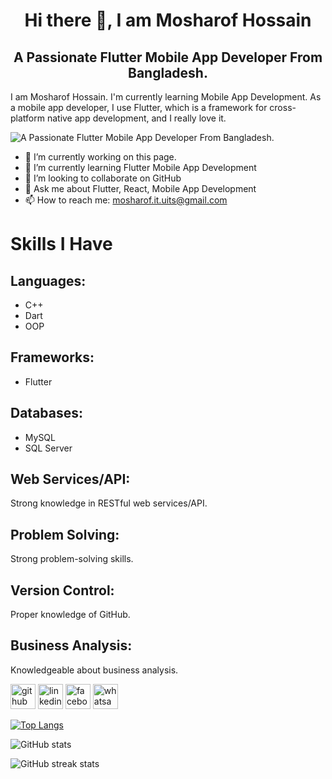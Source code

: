 <h1 align="center">Hi there 👋, I am Mosharof Hossain</h1>
<h2 align="center">A Passionate Flutter Mobile App Developer From Bangladesh.</h2>
I am Mosharof Hossain. I'm currently learning Mobile App Development. As a mobile app developer, I use Flutter, which is a framework for cross-platform native app development, and I really love it.


![A Passionate Flutter Mobile App Developer From Bangladesh.](https://uploads.sitepoint.com/wp-content/uploads/2021/12/1638961025section2-GIF.png)

- 🔭 I’m currently working on this page.
- 🌱 I’m currently learning Flutter Mobile App Development
- 👯 I’m looking to collaborate on GitHub
- 💬 Ask me about Flutter, React, Mobile App Development
- 📫 How to reach me: mosharof.it.uits@gmail.com

# Skills I Have

## Languages:
- C++
- Dart
- OOP

## Frameworks:
- Flutter

## Databases:
- MySQL
- SQL Server

## Web Services/API:
Strong knowledge in RESTful web services/API.

## Problem Solving:
Strong problem-solving skills.

## Version Control:
Proper knowledge of GitHub.

## Business Analysis:
Knowledgeable about business analysis.


[<img src='https://cdn.jsdelivr.net/npm/simple-icons@3.0.1/icons/github.svg' alt='github' height='40'>](https://github.com/MosharofHossain1998)  [<img src='https://cdn.jsdelivr.net/npm/simple-icons@3.0.1/icons/linkedin.svg' alt='linkedin' height='40'>](https://www.linkedin.com/in/https://www.linkedin.com/in/mosharof-hossain-3ba757220//)  [<img src='https://cdn.jsdelivr.net/npm/simple-icons@3.0.1/icons/facebook.svg' alt='facebook' height='40'>](https://www.facebook.com/https://www.facebook.com/profile.php?id=100009283811598)  [<img src='https://cdn.jsdelivr.net/npm/simple-icons@3.0.1/icons/whatsapp.svg' alt='whatsapp' height='40'>](https://web.whatsapp.com/)  

[![Top Langs](https://github-readme-stats.vercel.app/api/top-langs/?username=MosharofHossain1998)](https://github.com/anuraghazra/github-readme-stats)

![GitHub stats](https://github-readme-stats.vercel.app/api?username=MosharofHossain1998&show_icons=true)  

![GitHub streak stats](https://streak-stats.demolab.com/?user=MosharofHossain1998)  

